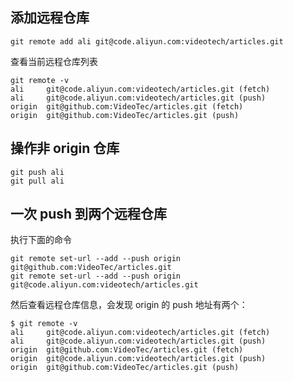 ## 添加远程仓库
```
git remote add ali git@code.aliyun.com:videotech/articles.git  
```
查看当前远程仓库列表  
```
git remote -v  
ali     git@code.aliyun.com:videotech/articles.git (fetch)  
ali     git@code.aliyun.com:videotech/articles.git (push)  
origin  git@github.com:VideoTec/articles.git (fetch)  
origin  git@github.com:VideoTec/articles.git (push)  
```

## 操作非 origin 仓库
```
git push ali  
git pull ali  
```

## 一次 push 到两个远程仓库

执行下面的命令  
```
git remote set-url --add --push origin git@github.com:VideoTec/articles.git  
git remote set-url --add --push origin git@code.aliyun.com:videotech/articles.git  
```
然后查看远程仓库信息，会发现 origin 的 push 地址有两个：  
```
$ git remote -v  
ali     git@code.aliyun.com:videotech/articles.git (fetch)  
ali     git@code.aliyun.com:videotech/articles.git (push)  
origin  git@github.com:VideoTec/articles.git (fetch)  
origin  git@code.aliyun.com:videotech/articles.git (push)  
origin  git@github.com:VideoTec/articles.git (push)  
```
